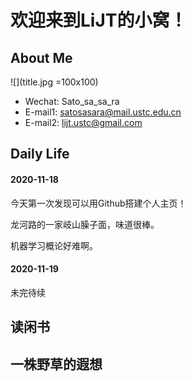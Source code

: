# 欢迎来到LiJT的小窝！

## About Me
![](title.jpg =100x100)
* Wechat: Sato_sa_sa_ra
* E-mail1: <a href="mailto:satosasara@mail.ustc.edu.cn"> satosasara@mail.ustc.edu.cn </a>
* E-mail2: <a href="mailto:lijt.ustc@gmail.com"> lijt.ustc@gmail.com </a>


## Daily Life
#### 2020-11-18
今天第一次发现可以用Github搭建个人主页！

龙河路的一家岐山臊子面，味道很棒。

机器学习概论好难啊。

#### 2020-11-19
未完待续


## 读闲书

## 一株野草的遐想
